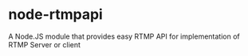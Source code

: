 node-rtmpapi
============

A Node.JS module that provides easy RTMP API for implementation of RTMP Server or client
